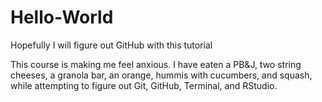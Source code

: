 # Hello-World
Hopefully I will figure out GitHub with this tutorial

This course is making me feel anxious. I have eaten a PB&J, two string cheeses, a granola bar, an orange, hummis with cucumbers, and squash, while attempting to figure out Git, GitHub, Terminal, and RStudio. 
